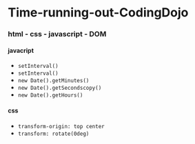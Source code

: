 # Time-running-out-CodingDojo
### html - css - javascript - DOM
#### javacript
* ```setInterval()```
* ```setInterval()```
* ```new Date().getMinutes()```
* ```new Date().getSecondscopy()```
* ```new Date().getHours()```
#### css
* ```transform-origin: top center```
* ```transform: rotate(0deg)```
